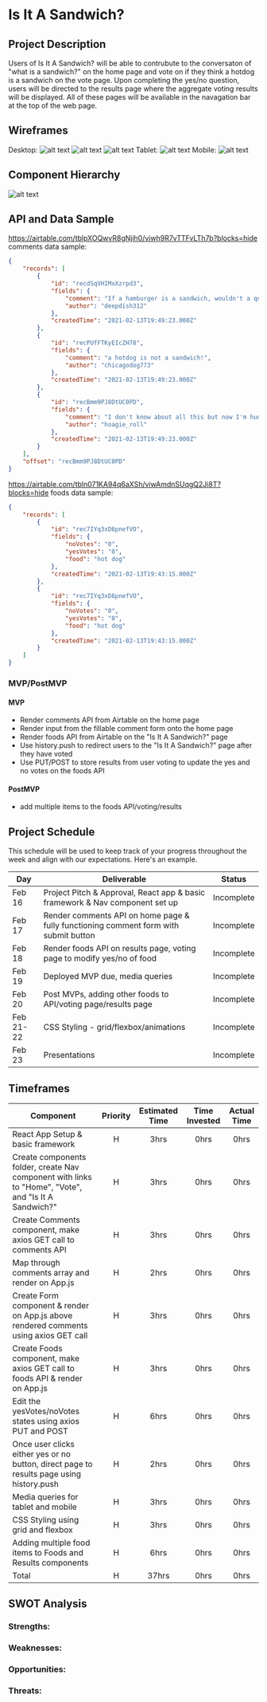 # Is It A Sandwich? 

## Project Description

Users of Is It A Sandwich? will be able to contrubute to the conversaton of "what is a sandwich?" on the home page and vote on if they think a hotdog is a sandwich on the vote page. Upon completing the yes/no question, users will be directed to the results page where the aggregate voting results will be displayed. All of these pages will be available in the navagation bar at the top of the web page. 

## Wireframes
Desktop:
![alt text](https://i.imgur.com/3GxMai1.png "Desktop Home Page Wireframe")
![alt text](https://i.imgur.com/EimpwDZ.png "Desktop Vote Page Wireframe")
![alt text](https://i.imgur.com/HAeBC3s.png "Desktop Is It A Sandwich Page Wireframe")
Tablet: 
![alt text](https://i.imgur.com/BoJFq71.png "Tablet Home Page Wireframe")
Mobile:
![alt text](https://i.imgur.com/Rhgl6An.png "Mobile Home Page and hamburger menu Wireframe")

## Component Hierarchy
![alt text](https://i.imgur.com/r33Xoej.png "Component Hierarchy")

## API and Data Sample
https://airtable.com/tblpXOQwvR8gNjih0/viwh9R7vTTFvLTh7b?blocks=hide
comments data sample: 
```json
{
    "records": [
        {
            "id": "recdSqVHIMxXzrpd3",
            "fields": {
                "comment": "If a hamburger is a sandwich, wouldn't a quesadilla also be a sandwich? ",
                "author": "deepdish312"
            },
            "createdTime": "2021-02-13T19:49:23.000Z"
        },
        {
            "id": "recPUfFTKyEIcZH78",
            "fields": {
                "comment": "a hotdog is not a sandwich!",
                "author": "chicagodog773"
            },
            "createdTime": "2021-02-13T19:49:23.000Z"
        },
        {
            "id": "recBmm9PJ8DtUC0PD",
            "fields": {
                "comment": "I don't know about all this but now I'm hungry",
                "author": "hoagie_roll"
            },
            "createdTime": "2021-02-13T19:49:23.000Z"
        }
    ],
    "offset": "recBmm9PJ8DtUC0PD"
}
```

https://airtable.com/tbln071KA94q6aXSh/viwAmdnSUqgQ2Ji8T?blocks=hide
foods data sample: 
```json
{
    "records": [
        {
            "id": "rec7IYq3xD6pnefVO",
            "fields": {
                "noVotes": "0",
                "yesVotes": "0",
                "food": "hot dog"
            },
            "createdTime": "2021-02-13T19:43:15.000Z"
        },
        {
            "id": "rec7IYq3xD6pnefVO",
            "fields": {
                "noVotes": "0",
                "yesVotes": "0",
                "food": "hot dog"
            },
            "createdTime": "2021-02-13T19:43:15.000Z"
        }
    ]
}
```
### MVP/PostMVP  

#### MVP 

- Render comments API from Airtable on the home page
- Render input from the fillable comment form onto the home page
- Render foods API from Airtable on the "Is It A Sandwich?" page
- Use history.push to redirect users to the "Is It A Sandwich?" page after they have voted 
- Use PUT/POST to store results from user voting to update the yes and no votes on the foods API 

#### PostMVP  

- add multiple items to the foods API/voting/results

## Project Schedule

This schedule will be used to keep track of your progress throughout the week and align with our expectations. Here's an example.

|  Day | Deliverable | Status
|---|---|---|
|Feb 16| Project Pitch & Approval, React app & basic framework & Nav component set up | Incomplete
|Feb 17| Render comments API on home page & fully functioning comment form with submit button | Incomplete
|Feb 18| Render foods API on results page, voting page to modify yes/no of food | Incomplete
|Feb 19| Deployed MVP due, media queries | Incomplete
|Feb 20| Post MVPs, adding other foods to API/voting page/results page | Incomplete
|Feb 21-22 | CSS Styling - grid/flexbox/animations | Incomplete
|Feb 23| Presentations | Incomplete

## Timeframes

| Component | Priority | Estimated Time | Time Invested | Actual Time |
| --- | :---: |  :---: | :---: | :---: |
| React App Setup & basic framework | H | 3hrs| 0hrs | 0hrs |
| Create components folder, create Nav component with links to "Home", "Vote", and "Is It A Sandwich?" | H | 3hrs| 0hrs | 0hrs |
| Create Comments component, make axios GET call to comments API | H | 3hrs| 0hrs | 0hrs |
| Map through comments array and render on App.js | H | 2hrs| 0hrs | 0hrs |
| Create Form component & render on App.js above rendered comments using axios GET call | H | 3hrs| 0hrs | 0hrs |
| Create Foods component, make axios GET call to foods API & render on App.js | H | 3hrs| 0hrs | 0hrs |
| Edit the yesVotes/noVotes states using axios PUT and POST | H | 6hrs| 0hrs | 0hrs |
| Once user clicks either yes or no button, direct page to results page using history.push | H | 2hrs| 0hrs | 0hrs |
| Media queries for tablet and mobile | H | 3hrs| 0hrs | 0hrs |
| CSS Styling using grid and flexbox | H | 3hrs| 0hrs | 0hrs |
| Adding multiple food items to Foods and Results components | H | 6hrs| 0hrs | 0hrs |
| Total | H | 37hrs| 0hrs | 0hrs |

## SWOT Analysis

### Strengths:

### Weaknesses:

### Opportunities:

### Threats:
